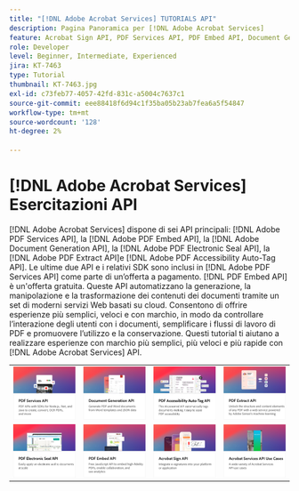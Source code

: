 ```yaml
---
title: "[!DNL Adobe Acrobat Services] TUTORIALS API"
description: Pagina Panoramica per [!DNL Adobe Acrobat Services]
feature: Acrobat Sign API, PDF Services API, PDF Embed API, Document Generation API
role: Developer
level: Beginner, Intermediate, Experienced
jira: KT-7463
type: Tutorial
thumbnail: KT-7463.jpg
exl-id: c73feb77-4057-42fd-831c-a5004c7637c1
source-git-commit: eee88418f6d94c1f35ba05b23ab7fea6a5f54847
workflow-type: tm+mt
source-wordcount: '128'
ht-degree: 2%

---
```


# [!DNL Adobe Acrobat Services] Esercitazioni API

[!DNL Adobe Acrobat Services] dispone di sei API principali: [!DNL Adobe PDF Services API], la [!DNL Adobe PDF Embed API], la [!DNL Adobe Document Generation API], la [!DNL Adobe PDF Electronic Seal API], la [!DNL Adobe PDF Extract API]e [!DNL Adobe PDF Accessibility Auto-Tag API]. Le ultime due API e i relativi SDK sono inclusi in [!DNL Adobe PDF Services API] come parte di un’offerta a pagamento. [!DNL PDF Embed API] è un&#39;offerta gratuita. Queste API automatizzano la generazione, la manipolazione e la trasformazione dei contenuti dei documenti tramite un set di moderni servizi Web basati su cloud. Consentono di offrire esperienze più semplici, veloci e con marchio, in modo da controllare l’interazione degli utenti con i documenti, semplificare i flussi di lavoro di PDF e promuovere l’utilizzo e la conservazione. Questi tutorial ti aiutano a realizzare esperienze con marchio più semplici, più veloci e più rapide con [!DNL Adobe Acrobat Services] API.

<table style="table-layout:fixed">
<tr>
 <td>
   <a href="pdfservices/overview-pdfservices.md">
      <img alt="API di PDF Services" src="assets/pdfservicescard.png" />
   </a>
  </td>
  <td>
   <a href="docgen/overview-docgen.md">
      <img alt="API di Document Generation" src="assets/docgencard.png" />
   </a>
  </td>
  <td>
   <a href="pdfaccessibility/overview-accessibility.md">
      <img alt="API per tag automatici accessibilità PDF" src="assets/PDFAccessibility.png" />
   </a>
  </td>
  <td>
   <a href="pdfextract/overview-extract.md">
      <img alt="API PDF Extract" src="assets/pdfextractcard.png" />
   </a>
  </td>
</tr>
<tr>
  <td>
   <a href="pdfelectronicseal/overview-electronic-seal.md">
      <img alt="API sigillo elettronico PDF" src="assets/PDFElectronicSeal.png" />
   </a>
  </td>
 <td>
   <a href="pdfembed/overview-embed.md">
      <img alt="Guida introduttiva a Adobe PDF Tools API e Java" src="assets/pdfembedcard.png" />
   </a>
  </td>
 <td>
   <a href="acrobatsign/overview-sign.md">
      <img alt="API di Acrobat Sign" src="assets/acrobatsigncard.png" />
   </a>
  </td>
 <td>
   <a href="usecases/overview-usecases.md">
      <img alt="[!DNL Adobe Acrobat Services] Casi di utilizzo delle API" src="assets/usecasescard.png" />
   </a>
  </td>
</tr>
</table>
